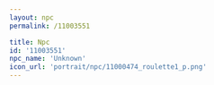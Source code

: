 ```yaml
---
layout: npc
permalink: /11003551

title: Npc
id: '11003551'
npc_name: 'Unknown'
icon_url: 'portrait/npc/11000474_roulette1_p.png'
---
```

